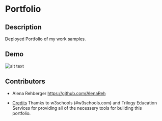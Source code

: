 # Portfolio

## Description

Deployed Portfolio of my work samples.
​
## Demo

![alt text](.png)

## Contributors

- Alena Rehberger <https://github.com/AlenaReh>
​
* [Credits](#credits)
Thamks to w3schools (#w3schools.com) and Trilogy Education Services for providing all of the necessery tools for building this portfolio.